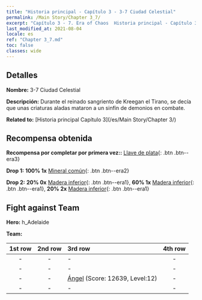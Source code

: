 ```yaml
---
title: "Historia principal - Capítulo 3 - 3-7 Ciudad Celestial"
permalink: /Main Story/Chapter 3_7/
excerpt: "Capítulo 3 - 7. Era of Chaos  Historia principal - Capítulo 3_7. 3-7 Ciudad Celestial"
last_modified_at: 2021-08-04
locale: es
ref: "Chapter 3_7.md"
toc: false
classes: wide
---
```


## Detalles

 **Nombre:** 3-7 Ciudad Celestial

 **Descripción:** Durante el reinado sangriento de Kreegan el Tirano, se decía que unas criaturas aladas mataron a un sinfín de demonios en combate.

 **Related to:** [Historia principal Capítulo 3](/es/Main Story/Chapter 3/)

## Recompensa obtenida

 **Recompensa por completar por primera vez::** [Llave de plata](/ItemsES/con_693/){: .btn .btn--era3}

 **Drop 1:** **100% 1x** [Mineral común](/ItemsES/mat_6/){: .btn .btn--era2}

 **Drop 2:** **20% 0x** [Madera inferior](/ItemsES/mat_1/){: .btn .btn--era1}, **60% 1x** [Madera inferior](/ItemsES/mat_1/){: .btn .btn--era1}, **20% 2x** [Madera inferior](/ItemsES/mat_1/){: .btn .btn--era1}


## Fight against Team
 **Hero:** h_Adelaide

 **Team:**


  | 1st row | 2nd row | 3rd row | 4th row |
  |:----:|:----:|:----|:----:|
  | - | - | - | - |
  | - | - | - | - |
  | - | - | [Ángel](/es/units/Angel/) (Score: 12639, Level:12)  | - |
  | - | - | - | - |


